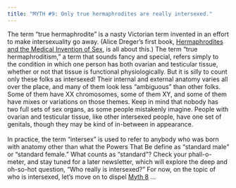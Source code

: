 ```yaml
---
title: "MYTH #9: Only true hermaphrodites are really intersexed."
---
```


The term &#8220;true hermaphrodite&#8221; is a nasty Victorian term invented in an effort to make intersexuality go away. (Alice Dreger&#8217;s first book, [Hermaphrodites and the Medical Invention of Sex][1], is all about this.) The term &#8220;true hermaphroditism,&#8221; a term that sounds fancy and special, refers simply to the condition in which one person has both ovarian and testicular tissue, whether or not that tissue is functional physiologically. But it is silly to count only these folks as intersexed! Their internal and external anatomy varies all over the place, and many of them look less &#8220;ambiguous&#8221; than other folks. Some of them have XX chromosomes, some of them XY, and some of them have mixes or variations on those themes. Keep in mind that nobody has two full sets of sex organs, as some people mistakenly imagine. People with ovarian and testicular tissue, like other intersexed people, have one set of genitals, though they may be kind of in-between in appearance.<br><br>In practice, the term &#8220;intersex&#8221; is used to refer to anybody who was born with anatomy other than what the Powers That Be define as &#8220;standard male&#8221; or &#8220;standard female.&#8221; What counts as &#8220;standard&#8221;? Check your phall-o-meter, and stay tuned for a later newsletter, which will explore the deep and oh-so-hot question, &#8220;Who really is intersexed?&#8221; For now, on the topic of who is intersexed, let&#8217;s move on to dispel [Myth 8][2] &#8230;

 [1]: /books/medicalinvention
 [2]: /faq/ten_myths/trans
